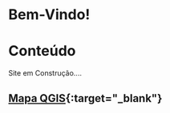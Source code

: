 # Bem-Vindo!


# Conteúdo
Site em Construção....

## [Mapa QGIS](mapa/qgis2web_2020_03_10-09_56_49_255696/index.html){:target="_blank"}